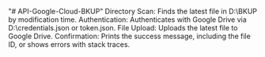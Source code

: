 "# API-Google-Cloud-BKUP" 
Directory Scan:
Finds the latest file in D:\BKUP by modification time.
Authentication:
Authenticates with Google Drive via D:\credentials.json or token.json.
File Upload:
Uploads the latest file to Google Drive.
Confirmation:
Prints the success message, including the file ID, or shows errors with stack traces.
